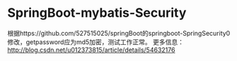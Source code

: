 # SpringBoot-mybatis-Security
根据https://github.com/527515025/springBoot的springboot-SpringSecurity0修改，getpassword应为md5加密，测试工作正常。
更多信息：
http://blog.csdn.net/u012373815/article/details/54632176
